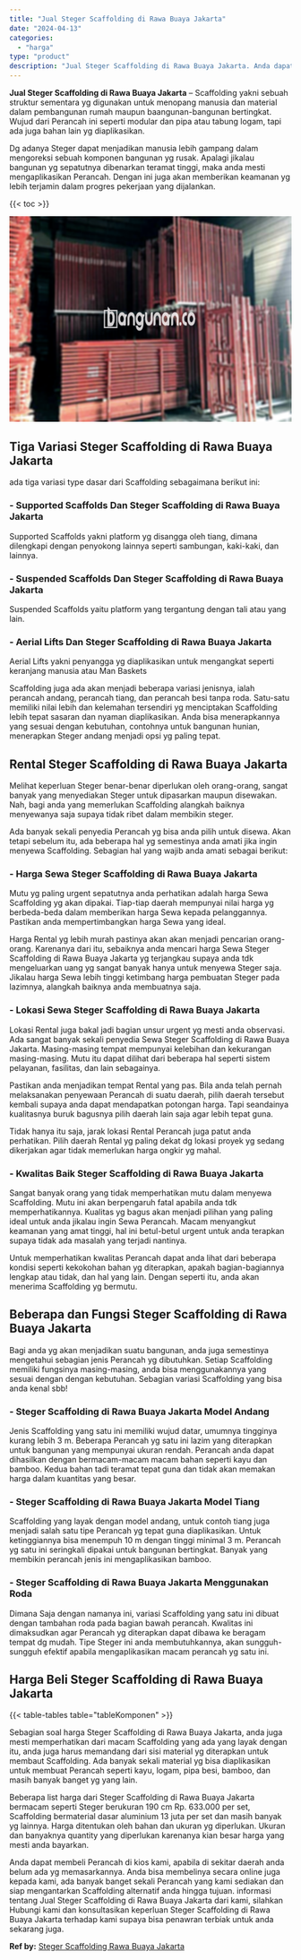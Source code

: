 ```yaml
---
title: "Jual Steger Scaffolding di Rawa Buaya Jakarta"
date: "2024-04-13"
categories: 
  - "harga"
type: "product"
description: "Jual Steger Scaffolding di Rawa Buaya Jakarta. Anda dapat membeli Perancah di kios kami, apabila di sekitar daerah anda belum ada yg memasarkannya. Anda bisa..."
---
```


**Jual Steger Scaffolding di Rawa Buaya Jakarta** – Scaffolding yakni sebuah struktur sementara yg digunakan untuk menopang manusia dan material dalam pembangunan rumah maupun baangunan-bangunan bertingkat. Wujud dari Perancah ini seperti modular dan pipa atau tabung logam, tapi ada juga bahan lain yg diaplikasikan.

Dg adanya Steger dapat menjadikan manusia lebih gampang dalam mengoreksi sebuah komponen bangunan yg rusak. Apalagi jikalau bangunan yg sepatutnya dibenarkan teramat tinggi, maka anda mesti mengaplikasikan Perancah. Dengan ini juga akan memberikan keamanan yg lebih terjamin dalam progres pekerjaan yang dijalankan.

{{< toc >}}

![Jual Steger Scaffolding di Rawa Buaya Jakarta](/images/sewa-scaffolding-steger-09.png)

## Tiga Variasi Steger Scaffolding di Rawa Buaya Jakarta

ada tiga variasi type dasar dari Scaffolding sebagaimana berikut ini:

### \- Supported Scaffolds Dan Steger Scaffolding di Rawa Buaya Jakarta

Supported Scaffolds yakni platform yg disangga oleh tiang, dimana dilengkapi dengan penyokong lainnya seperti sambungan, kaki-kaki, dan lainnya.

### \- Suspended Scaffolds Dan Steger Scaffolding di Rawa Buaya Jakarta

Suspended Scaffolds yaitu platform yang tergantung dengan tali atau yang lain.

### \- Aerial Lifts Dan Steger Scaffolding di Rawa Buaya Jakarta

Aerial Lifts yakni penyangga yg diaplikasikan untuk mengangkat seperti keranjang manusia atau Man Baskets

Scaffolding juga ada akan menjadi beberapa variasi jenisnya, ialah perancah andang, perancah tiang, dan perancah besi tanpa roda. Satu-satu memiliki nilai lebih dan kelemahan tersendiri yg menciptakan Scaffolding lebih tepat sasaran dan nyaman diaplikasikan. Anda bisa menerapkannya yang sesuai dengan kebutuhan, contohnya untuk bangunan hunian, menerapkan Steger andang menjadi opsi yg paling tepat.

## Rental Steger Scaffolding di Rawa Buaya Jakarta

Melihat keperluan Steger benar-benar diperlukan oleh orang-orang, sangat banyak yang menyediakan Steger untuk dipasarkan maupun disewakan. Nah, bagi anda yang memerlukan Scaffolding alangkah baiknya menyewanya saja supaya tidak ribet dalam membikin steger.

Ada banyak sekali penyedia Perancah yg bisa anda pilih untuk disewa. Akan tetapi sebelum itu, ada beberapa hal yg semestinya anda amati jika ingin menyewa Scaffolding. Sebagian hal yang wajib anda amati sebagai berikut:

### \- Harga Sewa Steger Scaffolding di Rawa Buaya Jakarta

Mutu yg paling urgent sepatutnya anda perhatikan adalah harga Sewa Scaffolding yg akan dipakai. Tiap-tiap daerah mempunyai nilai harga yg berbeda-beda dalam memberikan harga Sewa kepada pelanggannya. Pastikan anda mempertimbangkan harga Sewa yang ideal.

Harga Rental yg lebih murah pastinya akan akan menjadi pencarian orang-orang. Karenanya dari itu, sebaiknya anda mencari harga Sewa Steger Scaffolding di Rawa Buaya Jakarta yg terjangkau supaya anda tdk mengeluarkan uang yg sangat banyak hanya untuk menyewa Steger saja. Jikalau harga Sewa lebih tinggi ketimbang harga pembuatan Steger pada lazimnya, alangkah baiknya anda membuatnya saja.

### \- Lokasi Sewa Steger Scaffolding di Rawa Buaya Jakarta

Lokasi Rental juga bakal jadi bagian unsur urgent yg mesti anda observasi. Ada sangat banyak sekali penyedia Sewa Steger Scaffolding di Rawa Buaya Jakarta. Masing-masing tempat mempunyai kelebihan dan kekurangan masing-masing. Mutu itu dapat dilihat dari beberapa hal seperti sistem pelayanan, fasilitas, dan lain sebagainya.

Pastikan anda menjadikan tempat Rental yang pas. Bila anda telah pernah melaksanakan penyewaan Perancah di suatu daerah, pilih daerah tersebut kembali supaya anda dapat mendapatkan potongan harga. Tapi seandainya kualitasnya buruk bagusnya pilih daerah lain saja agar lebih tepat guna.

Tidak hanya itu saja, jarak lokasi Rental Perancah juga patut anda perhatikan. Pilih daerah Rental yg paling dekat dg lokasi proyek yg sedang dikerjakan agar tidak memerlukan harga ongkir yg mahal.

### \- Kwalitas Baik Steger Scaffolding di Rawa Buaya Jakarta

Sangat banyak orang yang tidak memperhatikan mutu dalam menyewa Scaffolding. Mutu ini akan berpengaruh fatal apabila anda tdk memperhatikannya. Kualitas yg bagus akan menjadi pilihan yang paling ideal untuk anda jikalau ingin Sewa Perancah. Macam menyangkut keamanan yang amat tinggi, hal ini betul-betul urgent untuk anda terapkan supaya tidak ada masalah yang terjadi nantinya.

Untuk memperhatikan kwalitas Perancah dapat anda lihat dari beberapa kondisi seperti kekokohan bahan yg diterapkan, apakah bagian-bagiannya lengkap atau tidak, dan hal yang lain. Dengan seperti itu, anda akan menerima Scaffolding yg bermutu.

## Beberapa dan Fungsi Steger Scaffolding di Rawa Buaya Jakarta

Bagi anda yg akan menjadikan suatu bangunan, anda juga semestinya mengetahui sebagian jenis Perancah yg dibutuhkan. Setiap Scaffolding memiliki fungsinya masing-masing, anda bisa menggunakannya yang sesuai dengan dengan kebutuhan. Sebagian variasi Scaffolding yang bisa anda kenal sbb!

### \- Steger Scaffolding di Rawa Buaya Jakarta Model Andang

Jenis Scaffolding yang satu ini memiliki wujud datar, umumnya tingginya kurang lebih 3 m. Beberapa Perancah yg satu ini lazim yang diterapkan untuk bangunan yang mempunyai ukuran rendah. Perancah anda dapat dihasilkan dengan bermacam-macam macam bahan seperti kayu dan bamboo. Kedua bahan tadi teramat tepat guna dan tidak akan memakan harga dalam kuantitas yang besar.

### \- Steger Scaffolding di Rawa Buaya Jakarta Model Tiang

Scaffolding yang layak dengan model andang, untuk contoh tiang juga menjadi salah satu tipe Perancah yg tepat guna diaplikasikan. Untuk ketinggiannya bisa menempuh 10 m dengan tinggi minimal 3 m. Perancah yg satu ini seringkali dipakai untuk bangunan bertingkat. Banyak yang membikin perancah jenis ini mengaplikasikan bamboo.

### \- Steger Scaffolding di Rawa Buaya Jakarta Menggunakan Roda

Dimana Saja dengan namanya ini, variasi Scaffolding yang satu ini dibuat dengan tambahan roda pada bagian bawah perancah. Kwalitas ini dimaksudkan agar Perancah yg diterapkan dapat dibawa ke beragam tempat dg mudah. Tipe Steger ini anda membutuhkannya, akan sungguh-sungguh efektif apabila mengaplikasikan macam perancah yg satu ini.

## Harga Beli Steger Scaffolding di Rawa Buaya Jakarta

{{< table-tables table="tableKomponen" >}}

Sebagian soal harga Steger Scaffolding di Rawa Buaya Jakarta, anda juga mesti memperhatikan dari macam Scaffolding yang ada yang layak dengan itu, anda juga harus memandang dari sisi material yg diterapkan untuk membaut Scaffolding. Ada banyak sekali material yg bisa diaplikasikan untuk membuat Perancah seperti kayu, logam, pipa besi, bamboo, dan masih banyak banget yg yang lain.

Beberapa list harga dari Steger Scaffolding di Rawa Buaya Jakarta bermacam seperti Steger berukuran 190 cm Rp. 633.000 per set, Scaffolding bermaterial dasar aluminium 13 juta per set dan masih banyak yg lainnya. Harga ditentukan oleh bahan dan ukuran yg diperlukan. Ukuran dan banyaknya quantity yang diperlukan karenanya kian besar harga yang mesti anda bayarkan.

Anda dapat membeli Perancah di kios kami, apabila di sekitar daerah anda belum ada yg memasarkannya. Anda bisa membelinya secara online juga kepada kami, ada banyak banget sekali Perancah yang kami sediakan dan siap mengantarkan Scaffolding alternatif anda hingga tujuan. informasi tentang Jual Steger Scaffolding di Rawa Buaya Jakarta dari kami, silahkan Hubungi kami dan konsultasikan keperluan Steger Scaffolding di Rawa Buaya Jakarta terhadap kami supaya bisa penawran terbiak untuk anda sekarang juga.

**Ref by:** [Steger Scaffolding Rawa Buaya Jakarta](https://id.wikipedia.org/wiki/Steger)
